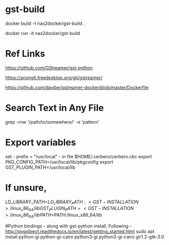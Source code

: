 # gst-build

docker build -t nas2docker/gst-build .

docker run -it nas2docker/gst-build



# Ref Links
https://github.com/GStreamer/gst-python

https://anongit.freedesktop.org/git/gstreamer/

https://github.com/davibe/gstreamer-docker/blob/master/Dockerfile

# Search Text in Any File
grep -rnw '/path/to/somewhere/' -e 'pattern'

# Export variables
set  - prefix = "/usr/local" - in file $HOME/.cerbero/cerbero.cbc
export PKG_CONFIG_PATH=/usr/local/lib/pkgconfig
export GST_PLUGIN_PATH=/usr/local/lib

# If unsure,
LD_LIBRARY_PATH=$LD_LIBRARY_PATH:<GST-INSTALLATION>/linux_x86_64/lib
GST_PLUGIN_PATH=<GST-INSTALLATION>/linux_x86_64/lib
PATH=$PATH:<GST-INSTALLATION>/linux_x86_64/lib

#Python bindings - along with gst-python install,
Following - http://pygobject.readthedocs.io/en/latest/getting_started.html
sudo apt install python-gi python-gi-cairo python3-gi python3-gi-cairo gir1.2-gtk-3.0

